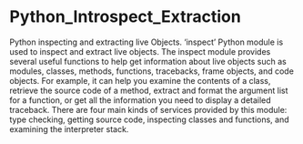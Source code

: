 # Python_Introspect_Extraction
Python inspecting and extracting live Objects. ‘inspect’ Python module is used to inspect and extract live objects. The inspect module provides several useful functions to help get information about live objects such as modules, classes, methods, functions, tracebacks, frame objects, and code objects. For example, it can help you examine the contents of a class, retrieve the source code of a method, extract and format the argument list for a function, or get all the information you need to display a detailed traceback. There are four main kinds of services provided by this module: type checking, getting source code, inspecting classes and functions, and examining the interpreter stack.
